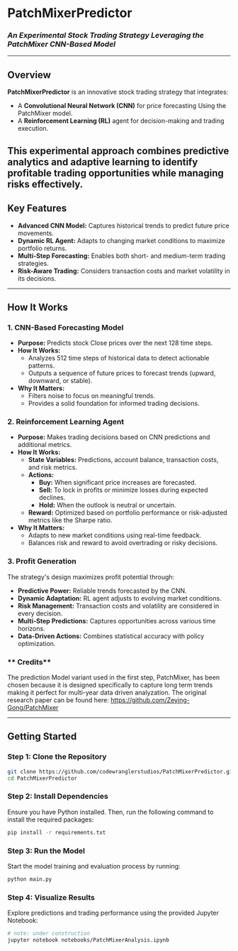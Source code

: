 # **PatchMixerPredictor**  
### *An Experimental Stock Trading Strategy Leveraging the PatchMixer CNN-Based Model*  

---

## **Overview**  
**PatchMixerPredictor** is an innovative stock trading strategy that integrates:  
- A **Convolutional Neural Network (CNN)** for price forecasting Using the PatchMixer model.  
- A **Reinforcement Learning (RL)** agent for decision-making and trading execution.  

This experimental approach combines predictive analytics and adaptive learning to identify profitable trading opportunities while managing risks effectively.  
---

## **Key Features**  
- **Advanced CNN Model:** Captures historical trends to predict future price movements.  
- **Dynamic RL Agent:** Adapts to changing market conditions to maximize portfolio returns.  
- **Multi-Step Forecasting:** Enables both short- and medium-term trading strategies.  
- **Risk-Aware Trading:** Considers transaction costs and market volatility in its decisions.  

---

## **How It Works**

### **1. CNN-Based Forecasting Model**
- **Purpose:** Predicts stock Close prices over the next 128 time steps.  
- **How It Works:**  
  - Analyzes 512 time steps of historical data to detect actionable patterns.  
  - Outputs a sequence of future prices to forecast trends (upward, downward, or stable).  
- **Why It Matters:**  
  - Filters noise to focus on meaningful trends.  
  - Provides a solid foundation for informed trading decisions.  

### **2. Reinforcement Learning Agent**
- **Purpose:** Makes trading decisions based on CNN predictions and additional metrics.  
- **How It Works:**  
  - **State Variables:** Predictions, account balance, transaction costs, and risk metrics.  
  - **Actions:**  
    - **Buy:** When significant price increases are forecasted.  
    - **Sell:** To lock in profits or minimize losses during expected declines.  
    - **Hold:** When the outlook is neutral or uncertain.  
  - **Reward:** Optimized based on portfolio performance or risk-adjusted metrics like the Sharpe ratio.  
- **Why It Matters:**  
  - Adapts to new market conditions using real-time feedback.  
  - Balances risk and reward to avoid overtrading or risky decisions.  

### **3. Profit Generation**
The strategy's design maximizes profit potential through:  
- **Predictive Power:** Reliable trends forecasted by the CNN.  
- **Dynamic Adaptation:** RL agent adjusts to evolving market conditions.  
- **Risk Management:** Transaction costs and volatility are considered in every decision.  
- **Multi-Step Predictions:** Captures opportunities across various time horizons.  
- **Data-Driven Actions:** Combines statistical accuracy with policy optimization.  

 ### ** Credits**
 The prediction Model variant used in the first step, PatchMixer, has been chosen because it is
 designed specifically to capture long term trends making it perfect for multi-year data
 driven analyzation.
 The original research paper can be found here: https://github.com/Zeying-Gong/PatchMixer

---

## **Getting Started**

### **Step 1: Clone the Repository**
```bash
git clone https://github.com/codewranglerstudios/PatchMixerPredictor.git
cd PatchMixerPredictor
```
### **Step 2: Install Dependencies**
Ensure you have Python installed. Then, run the following command to install the required packages:

```bash
pip install -r requirements.txt
```
### **Step 3: Run the Model**
Start the model training and evaluation process by running:

```bash
python main.py
```
### **Step 4: Visualize Results**
Explore predictions and trading performance using the provided Jupyter Notebook:

```bash
# note: under construction
jupyter notebook notebooks/PatchMixerAnalysis.ipynb
```
